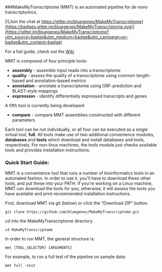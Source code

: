 ###MakeMyTranscriptome (MMT) is an automated pipeline for *de novo* transcriptomics.

[![Join the chat at https://gitter.im/bluegenes/MakeMyTranscriptome](https://badges.gitter.im/bluegenes/MakeMyTranscriptome.svg)](https://gitter.im/bluegenes/MakeMyTranscriptome?utm_source=badge&utm_medium=badge&utm_campaign=pr-badge&utm_content=badge)

For a full guide, check out the [Wiki](http://github.com/bluegenes/makeMyTranscriptome/wiki)



MMT is composed of four principle tools: 
- **assembly** - assemble input reads into a transcriptome
- **quality** - assess the quality of a transcriptome using common length-based and annotation-based metrics
- **annotation** - annotate a transcriptome using ORF-prediction and BLAST-style mappings
- **expression**  - identify differentially expressed transcripts and genes 

A fifth tool is currently being developed:
- **compare** - compare MMT assemblies constructed with different parameters

Each tool can be run individually, or all four can be executed as a single virtual tool, **full**. All tools make use of two additional convenience modules, **databases** and **tools** which download and install databases and tools, respectively. For non-linux machines, the tools module just checks available tools and provides installation instructions.


### Quick Start Guide:

MMT is a convenience tool that runs a number of bioinformatics tools in an automated fashion. In order to use it, you'll have to download these other tools, and put these into your PATH. If you're working on a Linux machine, MMT can download the tools for you; otherwise, it will assess the tools you have available and print recommended installation instructions.

First, download MMT via git (below) or click the "Download ZIP" button.
```
git clone https://github.com/bluegenes/MakeMyTranscriptome.git
```
cd into the MakeMyTranscriptome directory.
```
cd MakeMyTranscriptome
```

In order to run MMT, the general structure is:
```
mmt [TOOL_SELECTOR] [ARGUMENTS]  
``` 

For example, to run a full test of the pipeline on sample data:
```
mmt full -test
```



